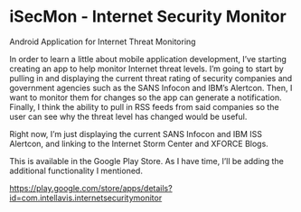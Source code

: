 iSecMon - Internet Security Monitor
=======

Android Application for Internet Threat Monitoring

In order to learn a little about mobile application development, I’ve starting creating an app to help monitor Internet threat levels. I’m going to start by pulling in and displaying the current threat rating of security companies and government agencies such as the SANS Infocon and IBM’s Alertcon. Then, I want to monitor them for changes so the app can generate a notification. Finally, I think the ability to pull in RSS feeds from said companies so the user can see why the threat level has changed would be useful.

Right now, I’m just displaying the current SANS Infocon and IBM ISS Alertcon, and linking to the Internet Storm Center and XFORCE Blogs.

This is available in the Google Play Store. As I have time, I’ll be adding the additional functionality I mentioned.

https://play.google.com/store/apps/details?id=com.intellavis.internetsecuritymonitor
